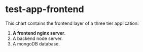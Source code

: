 # test-app-frontend

This chart contains the frontend layer of a three tier application:

1. __A frontend nginx server__.
1. A backend node server.
1. A mongoDB database.
